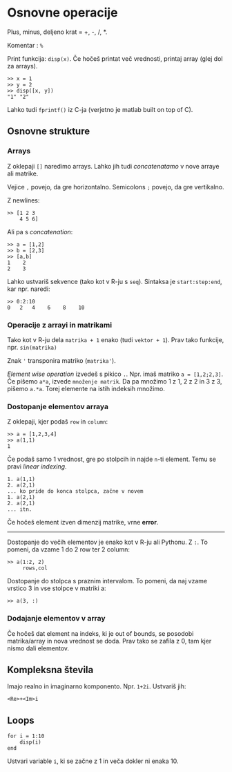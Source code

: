# Osnovne operacije

Plus, minus, deljeno krat = +, -, /, *.

Komentar : `%`

Print funkcija: `disp(x)`. Če hočeš printat več vrednosti, printaj
array (glej dol za arrays).

    >> x = 1
    >> y = 2
    >> disp([x, y])
    "1" "2"

Lahko tudi `fprintf()` iz C-ja (verjetno je matlab built on top of C).

## Osnovne strukture

### Arrays

Z oklepaji `[]`  naredimo arrays. Lahko jih tudi *concatenatamo* v nove arraye
ali matrike.

Vejice `,` povejo, da gre horizontalno. Semicolons `;` povejo, da gre vertikalno.

Z newlines:

    >> [1 2 3
        4 5 6]

Ali pa s *concatenation*:

    >> a = [1,2]
    >> b = [2,3]
    >> [a,b]
    1    2
    2    3

Lahko ustvariš sekvence (tako kot v R-ju s `seq`). Sintaksa je `start:step:end`,
kar npr. naredi:

    >> 0:2:10
    0   2   4    6    8    10

### Operacije z arrayi in matrikami

Tako kot v R-ju dela `matrika + 1` enako (tudi `vektor + 1`). Prav tako funkcije,
npr. `sin(matrika)`

Znak `'` transponira matriko (`matrika'`).

*Element wise operation* izvedeš s pikico `.`. Npr. imaš matriko `a = [1,2;2,3]`.
Če pišemo `a*a`, izvede `množenje matrik`. Da pa množimo 1 z 1, 2 z 2 in 3 z 3, pišemo
`a.*a`. Torej elemente na istih indeksih množimo.

### Dostopanje elementov arraya

Z oklepaji, kjer podaš `row` in `column`:

    >> a = [1,2,3,4]
    >> a(1,1)
    1

Če podaš samo 1 vrednost, gre po stolpcih in najde `n`-ti element. Temu se pravi
*linear indexing*.

    1. a(1,1)
    2. a(2,1)
    ... ko pride do konca stolpca, začne v novem
    1. a(2,1)
    2. a(2,1)
    ... itn.

Če hočeš element izven dimenzij matrike, vrne **error**.

---

Dostopanje do večih elementov je enako kot v R-ju ali Pythonu. Z `:`. To pomeni,
da vzame 1 do 2 row ter 2 column:

    >> a(1:2, 2)
         rows,col

Dostopanje do stolpca s praznim intervalom. To pomeni, da naj vzame vrstico 3
in vse stolpce v matriki a:

    >> a(3, :)

### Dodajanje elementov v array

Če hočeš dat element na indeks, ki je out of bounds, se posodobi matrika/array
in nova vrednost se doda. Prav tako se zafila z 0, tam kjer nismo dali
elementov.

## Kompleksna števila

Imajo realno in imaginarno komponento. Npr. `1+2i`. Ustvariš jih:

    <Re>+<Im>i

## Loops

    for i = 1:10
        disp(i)
    end

Ustvari variable `i`, ki se začne z 1 in veča dokler ni enaka 10.
